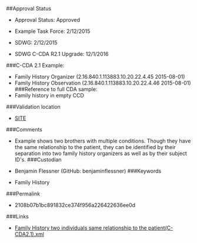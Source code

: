 ##Approval Status 

* Approval Status: Approved
* Example Task Force: 2/12/2015
* SDWG: 2/12/2015

* SDWG C-CDA R2.1 Upgrade: 12/1/2016    

###C-CDA 2.1 Example: 
 

* Family History Organizer (2.16.840.1.113883.10.20.22.4.45 2015-08-01)
* Family History Observation (2.16.840.1.113883.10.20.22.4.46 2015-08-01)
###Reference to full CDA sample:
* Family history in empty CCD


###Validation location

* [SITE](https://sitenv.org/c-cda-validator)


###Comments

* Example shows two brothers with multiple conditions. Though they have the same relationship to the patient, they can be identified by their separation into two family history organizers as well as by their subject ID's.
###Custodian

* Benjamin Flessner (GitHub: benjaminflessner)
###Keywords

* Family History

###Permalink 

* 2108b07b1bc891832ce374f956a226422636ee0d

###Links 

* [Family History two individuals same relationship to the patient(C-CDA2.1).xml](https://github.com/HL7/C-CDA-Examples/tree/master/Family%20History/Family%20History%20two%20individuals%20same%20relationship%20to%20the%20patient/Family%20History%20two%20individuals%20same%20relationship%20to%20the%20patient%28C-CDA2.1%29.xml)
